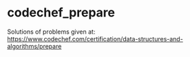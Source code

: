 # codechef_prepare
Solutions of problems given at: https://www.codechef.com/certification/data-structures-and-algorithms/prepare
